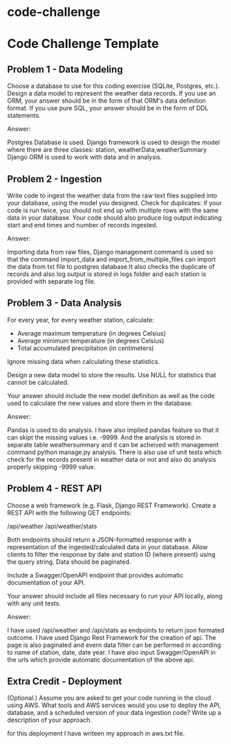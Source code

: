 # code-challenge


# Code Challenge Template

Problem 1 - Data Modeling
-------------------------
Choose a database to use for this coding exercise (SQLite, Postgres, etc.). Design a data model to represent the weather data records. If you use an ORM, your answer should be in the form of that ORM's data definition format. If you use pure SQL, your answer should be in the form of DDL statements.

>>>>>>>>>
Answer:

Postgres Database is used.
Django framework is used to design the model where there are three classes: station, weatherData,weatherSummary
Django ORM is used to work with data and in analysis.




Problem 2 - Ingestion
---------------------
Write code to ingest the weather data from the raw text files supplied into your database, using the model you designed. Check for duplicates: if your code is run twice, you should not end up with multiple rows with the same data in your database. Your code should also produce log output indicating start and end times and number of records ingested.

>>>>>>>>>
Answer:

Importing data from raw files, Django management command is used so that the command import_data and import_from_multiple_files can import the data from txt file to postgres database.It also checks the duplicate of records and also log output is stored in logs folder and each station is provided with separate log file.




Problem 3 - Data Analysis
-------------------------
For every year, for every weather station, calculate:

* Average maximum temperature (in degrees Celsius)
* Average minimum temperature (in degrees Celsius)
* Total accumulated precipitation (in centimeters)

Ignore missing data when calculating these statistics.

Design a new data model to store the results. Use NULL for statistics that cannot be calculated.

Your answer should include the new model definition as well as the code used to calculate the new values and store them in the database.

>>>>>>>>>
Answer:

Pandas is used to do analysis. I have also implied pandas feature so that it can skipt the missing values i.e. -9999. And the analysis is stored in separate table weathersummary and it can be acheived with management command python manage.py analysis. 
There is also use of unit tests which check for the records present in weather data or not and also do analysis properly skipping -9999 value.





Problem 4 - REST API
--------------------
Choose a web framework (e.g. Flask, Django REST Framework). Create a REST API with the following GET endpoints:

/api/weather
/api/weather/stats

Both endpoints should return a JSON-formatted response with a representation of the ingested/calculated data in your database. Allow clients to filter the response by date and station ID (where present) using the query string. Data should be paginated.

Include a Swagger/OpenAPI endpoint that provides automatic documentation of your API.

Your answer should include all files necessary to run your API locally, along with any unit tests.


>>>>>>>>>
Answer:

I have used /api/weather and /api/stats as endpoints to return json formated outcome. I have used Django Rest Framework for the creation of api. The page is also paginated and evern data filter can be performed in according to name of station, date, date year.
I have also input Swagger/OpenAPI in the urls which provide automatic documentation of the above api.



Extra Credit - Deployment
-------------------------
(Optional.) Assume you are asked to get your code running in the cloud using AWS. What tools and AWS services would you use to deploy the API, database, and a scheduled version of your data ingestion code? Write up a description of your approach.



>>>>>>>>>

for this deployment I have writeen my approach in aws.txt file.
